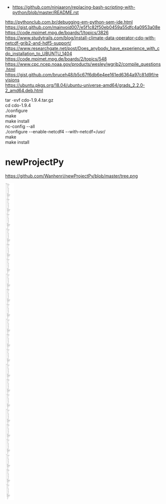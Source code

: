 - https://github.com/ninjaaron/replacing-bash-scripting-with-python/blob/master/README.rst

http://pythonclub.com.br/debugging-em-python-sem-ide.html
<br />
https://gist.github.com/mainvoid007/e5f1c82f50eb0459a55dfc4a0953a08e
<br />
https://code.mpimet.mpg.de/boards/1/topics/3826
<br />
https://www.studytrails.com/blog/install-climate-data-operator-cdo-with-netcdf-grib2-and-hdf5-support/
<br />
https://www.researchgate.net/post/Does_anybody_have_experience_with_cdo_installation_to_UBUNTU_1404
<br />
https://code.mpimet.mpg.de/boards/2/topics/548
<br />
https://www.cpc.ncep.noaa.gov/products/wesley/wgrib2/compile_questions.html
<br />
https://gist.github.com/bruceh48/b5c67f6db6e4ee161ed6364a97c81d9f/revisions
<br />
https://ubuntu.pkgs.org/18.04/ubuntu-universe-amd64/grads_2.2.0-2_amd64.deb.html
<br />

tar -xvf cdo-1.9.4.tar.gz
<br />
cd cdo-1.9.4
<br />
./configure
<br />
make
<br />
make install
<br />
nc-config --all
<br />
./configure --enable-netcdf4 --with-netcdf=/usr/
<br />
make
<br />
make install



# newProjectPy

https://github.com/Wanhenri/newProjectPy/blob/master/tree.png

![tree](https://github.com/Wanhenri/newProjectPy/blob/master/tree.png)
